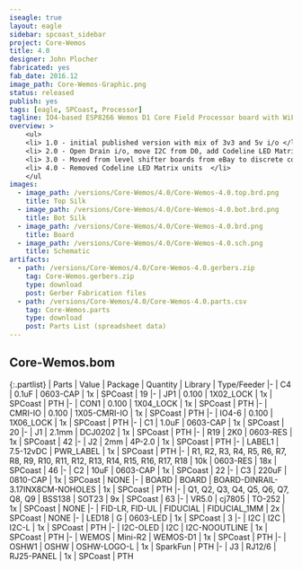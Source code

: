 ```yaml
---
iseagle: true
layout: eagle
sidebar: spcoast_sidebar
project: Core-Wemos
title: 4.0
designer: John Plocher
fabricated: yes
fab_date: 2016.12
image_path: Core-Wemos-Graphic.png
status: released
publish: yes
tags: [eagle, SPCoast, Processor]
tagline: IO4-based ESP8266 Wemos D1 Core Field Processor board with WiFi and I2C
overview: >
    <ul>
    <li> 1.0 - initial published version with mix of 3v3 and 5v i/o </li>
    <li> 2.0 - Open Drain i/o, move I2C from D0, add Codeline LED Matrix units </li>
    <li> 3.0 - Moved from level shifter boards from eBay to discrete components for cost savings and ease of assembly  </li>
    <li> 4.0 - Removed Codeline LED Matrix units  </li>
    </ul
images:
  - image_path: /versions/Core-Wemos/4.0/Core-Wemos-4.0.top.brd.png
    title: Top Silk
  - image_path: /versions/Core-Wemos/4.0/Core-Wemos-4.0.bot.brd.png
    title: Bot Silk
  - image_path: /versions/Core-Wemos/4.0/Core-Wemos-4.0.brd.png
    title: Board
  - image_path: /versions/Core-Wemos/4.0/Core-Wemos-4.0.sch.png
    title: Schematic
artifacts:
  - path: /versions/Core-Wemos/4.0/Core-Wemos-4.0.gerbers.zip
    tag: Core-Wemos.gerbers.zip
    type: download
    post: Gerber Fabrication files
  - path: /versions/Core-Wemos/4.0/Core-Wemos-4.0.parts.csv
    tag: Core-Wemos.parts
    type: download
    post: Parts List (spreadsheet data)
---
```


## Core-Wemos.bom

{:.partlist}
| Parts | Value | Package | Quantity | Library | Type/Feeder
|-
| C4 | 0.1uF | 0603-CAP | 1x | SPCoast | 19
|-
| JP1 | 0.100 | 1X02_LOCK | 1x | SPCoast | PTH
|-
| CON1 | 0.100 | 1X04_LOCK | 1x | SPCoast | PTH
|-
| CMRI-IO | 0.100 | 1X05-CMRI-IO | 1x | SPCoast | PTH
|-
| IO4-6 | 0.100 | 1X06_LOCK | 1x | SPCoast | PTH
|-
| C1 | 1.0uF | 0603-CAP | 1x | SPCoast | 20
|-
| J1 | 2.1mm | DCJ0202 | 1x | SPCoast | PTH
|-
| R19 | 2K0 | 0603-RES | 1x | SPCoast | 42
|-
| J2 | 2mm | 4P-2.0 | 1x | SPCoast | PTH
|-
| LABEL1 | 7.5-12vDC | PWR_LABEL | 1x | SPCoast | PTH
|-
| R1, R2, R3, R4, R5, R6, R7, R8, R9, R10, R11, R12, R13, R14, R15, R16, R17, R18 | 10k | 0603-RES | 18x | SPCoast | 46
|-
| C2 | 10uF | 0603-CAP | 1x | SPCoast | 22
|-
| C3 | 220uF | 0810-CAP | 1x | SPCoast | NONE
|-
| BOARD | BOARD | BOARD-DINRAIL-3.17INX8CM-NOHOLES | 1x | SPCoast | PTH
|-
| Q1, Q2, Q3, Q4, Q5, Q6, Q7, Q8, Q9 | BSS138 | SOT23 | 9x | SPCoast | 63
|-
| VR5.0 | cj7805 | TO-252 | 1x | SPCoast | NONE
|-
| FID-LR, FID-UL | FIDUCIAL | FIDUCIAL_1MM | 2x | SPCoast | NONE
|-
| LED18 | G | 0603-LED | 1x | SPCoast | 3
|-
| I2C | I2C | I2C-L | 1x | SPCoast | PTH
|-
| I2C-OLED | I2C | I2C-NOOUTLINE | 1x | SPCoast | PTH
|-
| WEMOS | Mini-R2 | WEMOS-D1 | 1x | SPCoast | PTH
|-
| OSHW1 | OSHW | OSHW-LOGO-L | 1x | SparkFun | PTH
|-
| J3 | RJ12/6 | RJ25-PANEL | 1x | SPCoast | PTH
